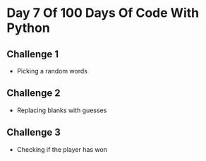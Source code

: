 # Day 7 Of 100 Days Of Code With Python

## Challenge 1

- Picking a random words

## Challenge 2

- Replacing blanks with guesses

## Challenge 3

- Checking if the player has won
